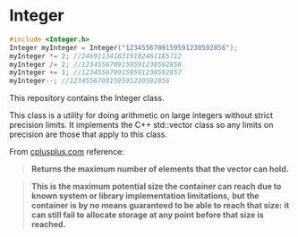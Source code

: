 # Integer

```cpp
#include <Integer.h>
Integer myInteger = Integer("1234556709159591230592856");
myInteger *= 2; //2469113418319182461185712
myInteger /= 2; //1234556709159591230592856
myInteger += 1; //1234556709159591230592857
myInteger--; //1234556709159591230592856
```

This repository contains the Integer class.

This class is a utility for doing arithmetic on large integers without strict precision limits.
It implements the C++ std::vector class so any limits on precision are those that apply to this class.

From [cplusplus.com](http://www.cplusplus.com/reference/vector/vector/max_size/) reference:

>**Returns the maximum number of elements that the vector can hold.**

>**This is the maximum potential size the container can reach due to known system or library implementation limitations,**
>**but the container is by no means guaranteed to be able to reach that size:**
>**it can still fail to allocate storage at any point before that size is reached.**
